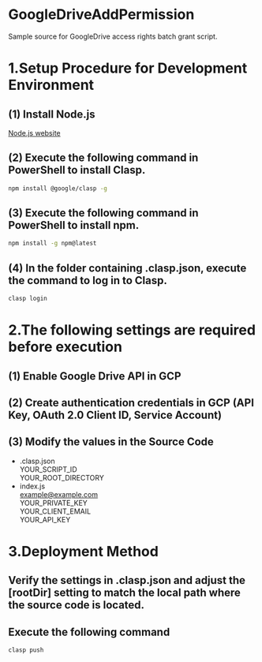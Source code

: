 # GoogleDriveAddPermission
Sample source for GoogleDrive access rights batch grant script.

# 1.Setup Procedure for Development Environment
## (1) Install Node.js
[Node.js website](https://nodejs.org/en)

## (2) Execute the following command in PowerShell to install Clasp.
```bash
npm install @google/clasp -g
```
## (3) Execute the following command in PowerShell to install npm.
```bash
npm install -g npm@latest
```

## (4) In the folder containing .clasp.json, execute the command to log in to Clasp.
```bash
clasp login
```

# 2.The following settings are required before execution
## (1) Enable Google Drive API in GCP
## (2) Create authentication credentials in GCP (API Key, OAuth 2.0 Client ID, Service Account)
## (3) Modify the values in the Source Code
- .clasp.json<br>
YOUR_SCRIPT_ID<br>
YOUR_ROOT_DIRECTORY<br>
- index.js<br>
example@example.com<br>
YOUR_PRIVATE_KEY<br>
YOUR_CLIENT_EMAIL<br>
YOUR_API_KEY<br>

# 3.Deployment Method
## Verify the settings in .clasp.json and adjust the [rootDir] setting to match the local path where the source code is located.

## Execute the following command
```bash
clasp push
```
